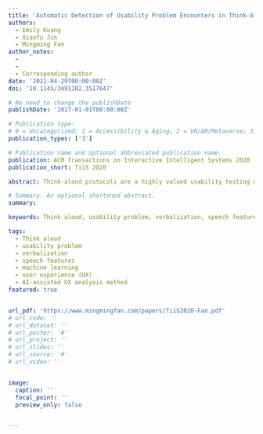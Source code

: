 ```yaml
---
title: 'Automatic Detection of Usability Problem Encounters in Think-Aloud Sessions'
authors:
  - Emily Kuang
  - Xiaofu Jin
  - Mingming Fan
author_notes:
  - 
  - 
  - Corresponding author
date: '2022-04-29T00:00:00Z'
doi: '10.1145/3491102.3517647'

# No need to change the publishDate 
publishDate: '2017-01-01T00:00:00Z'

# Publication type: 
# 0 = Uncategorized; 1 = Accessibility & Aging; 2 = VR/AR/Metaverse; 3 = Human-AI Collaboration; 4 = UX Methodology; 5 = Social Computing; 6 = Sensing;  7 = Thesis; 8 = Patent
publication_types: ['3']

# Publication name and optional abbreviated publication name.
publication: ACM Transactions on Interactive Intelligent Systems 2020
publication_short: TiiS 2020

abstract: Think-aloud protocols are a highly valued usability testing method for identifying usability problems. Despite the value of conducting think-aloud usability test sessions, analyzing think-aloud sessions is often timeconsuming and labor-intensive. Consequently, previous research has urged the community to develop techniques to support fast-paced analysis. In this work, we took the first step to design and evaluate machine learning (ML) models to automatically detect usability problem encounters based on users’ verbalization and speech features in think-aloud sessions. Inspired by recent research that shows subtle patterns in users’ verbalizations and speech features tend to occur when they encounter problems, we examined whether these patterns can be utilized to improve the automatic detection of usability problems. We first conducted and recorded think-aloud sessions and then examined the effect of different input features, ML models, test products, and users on usability problem encounters detection. Our work uncovers several technical and user interface design challenges and sets a baseline for automating usability problem detection and integrating such automation into UX practitioners’ workflow.

# Summary. An optional shortened abstract.
summary: 

keywords: Think aloud, usability problem, verbalization, speech features, machine learning, user experience (UX), AI-assisted UX analysis method

tags:
  - Think aloud
  - usability problem
  - verbalization
  - speech features
  - machine learning
  - user experience (UX)
  - AI-assisted UX analysis method
featured: true


url_pdf: 'https://www.mingmingfan.com/papers/TiiS2020-Fan.pdf'
# url_code: ''
# url_dataset: ''
# url_poster: '#'
# url_project: ''
# url_slides: ''
# url_source: '#'
# url_video: ''


image:
  caption: ''
  focal_point: ''
  preview_only: false


---
```


<!-- put your youtube/Vimeo video ID here if possible -->
<!-- {{< youtube  >}} -->



